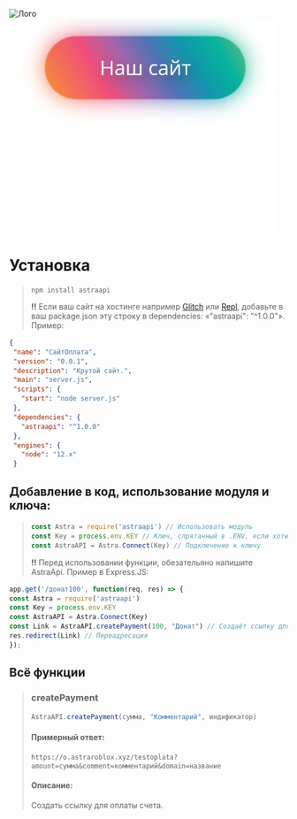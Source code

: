 ![Лого](https://cdn.glitch.me/8685b903-90ff-4ff9-bf0c-7a995b173fee%2FF4677E91-21D8-4883-B324-1CCAB4DF5D20.png?v=1634052098051)
[![Сайт](IMG_20211016_110201.jpg)](https://astraroblox.xyz/?from=github)
# Установка
> ```console
> npm install astraapi
> ```
> **!!** Если ваш сайт на хостинге например [Glitch](https://glitch.com) или [Repl](https://replit.com), добавьте в ваш package.json эту строку в dependencies: «"astraapi": "^1.0.0"». Пример:
 ```json
{
  "name": "СайтОплата",
  "version": "0.0.1",
  "description": "Крутой сайт.",
  "main": "server.js",
  "scripts": {
    "start": "node server.js"
  },
  "dependencies": {
    "astraapi": "^1.0.0"
  },
  "engines": {
    "node": "12.x"
  }
```
## Добавление в код, использование модуля и ключа:
> ```js
> const Astra = require('astraapi') // Использовать модуль
> const Key = process.env.KEY // Ключ, спрятанный в .ENV, если хотите использовать локально, пропишите вместо этого: 'ВАШ_КЛЮЧ' 
> const AstraAPI = Astra.Connect(Key) // Подключение к ключу
> ```
> **!!** Перед использовании функции, обезательяно напишите AstraApi. Пример в Express.JS:
```js
app.get('/донат100', function(req, res) => {
const Astra = require('astraapi')
const Key = process.env.KEY
const AstraAPI = Astra.Connect(Key)
const Link = AstraAPI.createPayment(100, "Донат") // Создаёт ссылку для оплаты.
res.redirect(Link) // Переадресация
});
```
## Всё функции
> ### createPayment
> ```js
> AstraAPI.createPayment(сумма, "Комментарий", индификатор)
> ```
> #### Примерный ответ:
> ```console
> https://o.astraroblox.xyz/testoplata?amount=сумма&comment=комментарий&domain=название
> ```
> #### Описание:
> Создать ссылку для оплаты счета.
